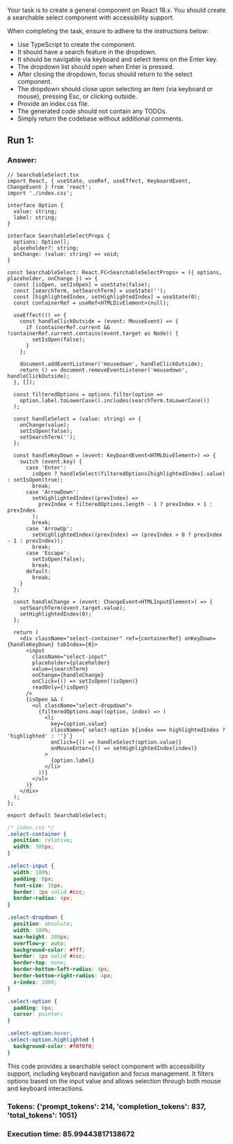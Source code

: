 Your task is to create a general component on React 18.x.
You should create a searchable select component with accessibility support.

When completing the task, ensure to adhere to the instructions below:
- Use TypeScript to create the component.
- It should have a search feature in the dropdown.
- It should be navigable via keyboard and select items on the Enter key.
- The dropdown list should open when Enter is pressed.
- After closing the dropdown, focus should return to the select component.
- The dropdown should close upon selecting an item (via keyboard or mouse), pressing Esc, or clicking outside.
- Provide an index.css file.
- The generated code should not contain any TODOs.
- Simply return the codebase without additional comments.

## Run 1:
### Answer:
```tsx
// SearchableSelect.tsx
import React, { useState, useRef, useEffect, KeyboardEvent, ChangeEvent } from 'react';
import './index.css';

interface Option {
  value: string;
  label: string;
}

interface SearchableSelectProps {
  options: Option[];
  placeholder?: string;
  onChange: (value: string) => void;
}

const SearchableSelect: React.FC<SearchableSelectProps> = ({ options, placeholder, onChange }) => {
  const [isOpen, setIsOpen] = useState(false);
  const [searchTerm, setSearchTerm] = useState('');
  const [highlightedIndex, setHighlightedIndex] = useState(0);
  const containerRef = useRef<HTMLDivElement>(null);

  useEffect(() => {
    const handleClickOutside = (event: MouseEvent) => {
      if (containerRef.current && !containerRef.current.contains(event.target as Node)) {
        setIsOpen(false);
      }
    };

    document.addEventListener('mousedown', handleClickOutside);
    return () => document.removeEventListener('mousedown', handleClickOutside);
  }, []);

  const filteredOptions = options.filter(option =>
    option.label.toLowerCase().includes(searchTerm.toLowerCase())
  );

  const handleSelect = (value: string) => {
    onChange(value);
    setIsOpen(false);
    setSearchTerm('');
  };

  const handleKeyDown = (event: KeyboardEvent<HTMLDivElement>) => {
    switch (event.key) {
      case 'Enter':
        isOpen ? handleSelect(filteredOptions[highlightedIndex].value) : setIsOpen(true);
        break;
      case 'ArrowDown':
        setHighlightedIndex((prevIndex) =>
          prevIndex < filteredOptions.length - 1 ? prevIndex + 1 : prevIndex
        );
        break;
      case 'ArrowUp':
        setHighlightedIndex((prevIndex) => (prevIndex > 0 ? prevIndex - 1 : prevIndex));
        break;
      case 'Escape':
        setIsOpen(false);
        break;
      default:
        break;
    }
  };

  const handleChange = (event: ChangeEvent<HTMLInputElement>) => {
    setSearchTerm(event.target.value);
    setHighlightedIndex(0);
  };

  return (
    <div className="select-container" ref={containerRef} onKeyDown={handleKeyDown} tabIndex={0}>
      <input
        className="select-input"
        placeholder={placeholder}
        value={searchTerm}
        onChange={handleChange}
        onClick={() => setIsOpen(!isOpen)}
        readOnly={!isOpen}
      />
      {isOpen && (
        <ul className="select-dropdown">
          {filteredOptions.map((option, index) => (
            <li
              key={option.value}
              className={`select-option ${index === highlightedIndex ? 'highlighted' : ''}`}
              onClick={() => handleSelect(option.value)}
              onMouseEnter={() => setHighlightedIndex(index)}
            >
              {option.label}
            </li>
          ))}
        </ul>
      )}
    </div>
  );
};

export default SearchableSelect;
```

```css
/* index.css */
.select-container {
  position: relative;
  width: 300px;
}

.select-input {
  width: 100%;
  padding: 8px;
  font-size: 16px;
  border: 1px solid #ccc;
  border-radius: 4px;
}

.select-dropdown {
  position: absolute;
  width: 100%;
  max-height: 200px;
  overflow-y: auto;
  background-color: #fff;
  border: 1px solid #ccc;
  border-top: none;
  border-bottom-left-radius: 4px;
  border-bottom-right-radius: 4px;
  z-index: 1000;
}

.select-option {
  padding: 8px;
  cursor: pointer;
}

.select-option:hover,
.select-option.highlighted {
  background-color: #f0f0f0;
}
```

This code provides a searchable select component with accessibility support, including keyboard navigation and focus management. It filters options based on the input value and allows selection through both mouse and keyboard interactions.
### Tokens: {'prompt_tokens': 214, 'completion_tokens': 837, 'total_tokens': 1051}
### Execution time: 85.99443817138672

